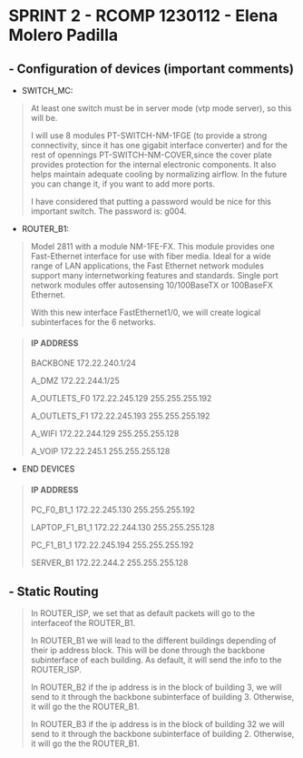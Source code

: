 # SPRINT 2 - RCOMP 1230112 - Elena Molero Padilla #
## - Configuration of devices (important comments)
- SWITCH_MC:
>  At least one switch must be in server mode (vtp mode server), so this will be. 
>
>I will use 8 modules PT-SWITCH-NM-1FGE (to provide a strong connectivity, since it has one gigabit interface converter) and for the rest of opennings PT-SWITCH-NM-COVER,since the cover plate provides protection for the internal electronic components. It also helps maintain adequate cooling by normalizing airflow. In the future you can change it, if you want to add more ports.
>
>I have considered that putting a password would be nice for this important switch. The password is: g004.

- ROUTER_B1:
>Model 2811 with a module NM-1FE-FX. This module provides one Fast-Ethernet interface for use with fiber media. Ideal for a wide range of LAN applications, the Fast Ethernet network modules support many internetworking features and standards. Single port network modules offer autosensing 10/100BaseTX or 100BaseFX Ethernet.
>
>With this new interface FastEthernet1/0, we will create logical subinterfaces for the 6 networks.

>#### IP ADDRESS
>BACKBONE 172.22.240.1/24
>
>A_DMZ 172.22.244.1/25 
>
>A_OUTLETS_F0 172.22.245.129 255.255.255.192
>
>A_OUTLETS_F1 172.22.245.193 255.255.255.192
>
>A_WIFI 172.22.244.129 255.255.255.128
>
>A_VOIP 172.22.245.1 255.255.255.128

- END DEVICES
>#### IP ADDRESS
> PC_F0_B1_1 172.22.245.130 255.255.255.192
>
>LAPTOP_F1_B1_1 172.22.244.130 255.255.255.128
>
>PC_F1_B1_1 172.22.245.194 255.255.255.192
>
>SERVER_B1 172.22.244.2 255.255.255.128

## - Static Routing
>In ROUTER_ISP, we set that as default packets will go to the interfaceof the ROUTER_B1.
>
>In ROUTER_B1 we will lead to the different buildings depending of their ip address block. This will be done through the backbone subinterface of each building. As default, it will send the info to the ROUTER_ISP.
>
>In ROUTER_B2 if the ip address is in the block of building 3, we will send to it through the backbone subinterface of building 3. Otherwise, it will go the the ROUTER_B1.
>
>In ROUTER_B3 if the ip address is in the block of building 32 we will send to it through the backbone subinterface of building 2. Otherwise, it will go the the ROUTER_B1.